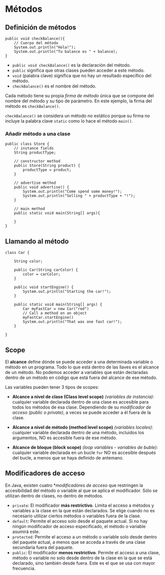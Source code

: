 # Métodos

## Definición de métodos

```
public void checkBalance(){
    // Cuerpo del método
    System.out.println("Hola!");
    System.out.println("Tu balance es " + balance);
}
```

- `public void checkBalance()` es la declaración del método.
- `public` significa que otras clases pueden acceder a este método.
- `void` (palabra clave) significa que no hay un resultado específico del método.
- `checkBalance()` es el nombre del método.

Cada método tiene su propia *firma de método* única que se compone del nombre del método y su tipo de parámetro. En este ejemplo, la firma del método es `checkBalance()`.

`checkBalance()` se considera un método no estático porque su firma no incluye la palabra clave `static` como lo hace el método `main()`.

### Añadir método a una clase

```
public class Store {
    // instance fields
    String productType;

    // constructor method
    public Store(String product) {
        productType = product;
    }

    // advertise method
    public void advertise() {
        System.out.println("Come spend some money!");
        System.out.println("Selling " + productType + "!");
    }

    // main method
    public static void main(String[] args){

    }
}
```

## Llamando al método

```
class Car {

    String color;

    public Car(String carColor) {
        color = carColor;
    }

    public void startEngine() {
        System.out.println("Starting the car!");
    }

    public static void main(String[] args) {
        Car myFastCar = new Car("red")
        // Call a method on an object
        myFastCar.startEngine()
        System.out.println("That was one fast car!");
    }

}
```

## Scope

El **alcance** define dónde se puede acceder a una determinada variable o método en un programa. Todo lo que está dentro de las llaves es el alcance de un método. No podemos acceder a variables que están declaradas dentro de un método en código que está fuera del alcance de ese método.

Las variables pueden tener 3 tipos de scopes:

- **Alcance a nivel de clase (Class level scope)** *(variables de instancia)*: cualquier variable declarada dentro de una clase es accesible para todos los métodos de esa clase. Dependiendo de su *modificador de acceso (public o private)*, a veces se puede acceder a él fuera de la clase.

- **Alcance a nivel de método (method level scope)** *(variables locales)*: cualquier variable declarada dentro de una método, incluidos los argumentos, NO es accesible fuera de ese método.

- **Alcance de bloque (block scope)** *(loop variables - variables de buble)*: cualquier variable declarada en un bucle `for` NO es accesible después del bucle, a menos que se haya definido de antemano.

## Modificadores de acceso

En Java, existen cuatro **modificadores de acceso* que restringen la accesibilidad del método o variable al que se aplica el modificador. Sólo se utilizan dentro de clases, no dentro de métodos.

- `private`: El modificador **más restrictivo**. Limita el acceso a métodos y variables a la clase en la que están declarados. Se elige cuando no es necesario utilizar ciertos métodos o variables fuera de la clase.
- `default`: Permite el acceso solo desde el paquete actual. Si no hay ningún modificador de acceso especificado, el método o variable asumirá este.
- `protected`: Permite el acceso a un método o variable solo desde dentro del paquete actual, a menos que se acceda a través de una clase secundaria fuera del paquete.
- `public`: El modificador **menos restrictivo**. Permite el acceso a una clase, método o variable no solo desde dentro de la clase en la que se está declarado, sino también desde fuera. Este es el que se usa con mayor frecuencia.